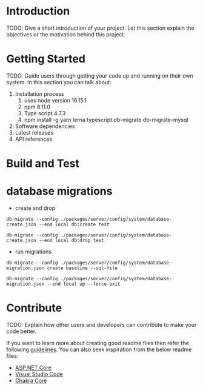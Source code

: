 # Introduction

TODO: Give a short introduction of your project. Let this section explain the objectives or the motivation behind this
project.

# Getting Started

TODO: Guide users through getting your code up and running on their own system. In this section you can talk about:

1. Installation process
    1. uses node version 16.15.1
    2. npm 8.11.0
    3. Type script 4.7.3
    4. npm install -g yarn lerna typescript db-migrate db-migrate-mysql
2. Software dependencies
3. Latest releases
4. API references

# Build and Test

# database migrations

- create and drop

`db-migrate --config ./packages/server/config/system/database-create.json --end local db:create test`

`db-migrate --config ./packages/server/config/system/database-create.json --end local db:drop test`

- run migrations

`db-migrate --config ./packages/server/config/system/database-migration.json create baseline --sql-file`

`db-migrate --config ./packages/server/config/system/database-migration.json --end local up --force-exit`

# Contribute

TODO: Explain how other users and developers can contribute to make your code better.

If you want to learn more about creating good readme files then refer the
following [guidelines](https://docs.microsoft.com/en-us/azure/devops/repos/git/create-a-readme?view=azure-devops). You
can also seek inspiration from the below readme files:

- [ASP.NET Core](https://github.com/aspnet/Home)
- [Visual Studio Code](https://github.com/Microsoft/vscode)
- [Chakra Core](https://github.com/Microsoft/ChakraCore)
